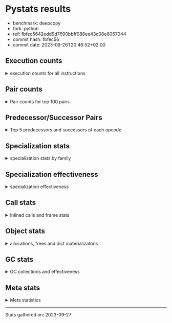 
# Pystats results

- benchmark: deepcopy
- fork: python
- ref: fbfec5642edd9d7690bbff088ee43c08e8067044
- commit hash: fbfec56
- commit date: 2023-09-26T20:46:52+02:00

## Execution counts

<details>
<summary> execution counts for all instructions </summary>

|Name | Count | Self | Cumulative | Miss ratio | 
|---|---:|---:|---:|---:|
| LOAD_FAST | 586,968,240 | 21.1% | 21.1% |  |
| STORE_FAST | 283,192,920 | 10.2% | 31.2% |  |
| LOAD_FAST_LOAD_FAST | 254,638,320 | 9.1% | 40.4% |  |
| LOAD_GLOBAL_BUILTIN | 129,945,840 | 4.7% | 45.0% |  |
| PUSH_NULL | 124,785,540 | 4.5% | 49.5% |  |
| POP_JUMP_IF_FALSE | 113,295,360 | 4.1% | 53.6% |  |
| RESUME_CHECK | 104,294,940 | 3.7% | 57.3% |  |
| LOAD_ATTR_METHOD_NO_DICT | 99,901,440 | 3.6% | 60.9% |  |
| CALL_BUILTIN_O | 99,256,320 | 3.6% | 64.5% |  |
| IS_OP | 93,757,440 | 3.4% | 67.8% |  |
| RETURN_VALUE | 92,252,600 | 3.3% | 71.1% |  |
| CALL_METHOD_DESCRIPTOR_FAST | 89,825,280 | 3.2% | 74.4% |  |
| CALL_PY_WITH_DEFAULTS | 56,674,260 | 2.0% | 76.4% | 8.4% |
| LOAD_GLOBAL_MODULE | 55,542,180 | 2.0% | 78.4% |  |
| POP_JUMP_IF_NONE | 51,701,760 | 1.9% | 80.2% |  |
| POP_JUMP_IF_NOT_NONE | 51,179,520 | 1.8% | 82.1% |  |
| POP_TOP | 44,021,940 | 1.6% | 83.7% |  |
| JUMP_BACKWARD | 42,562,560 | 1.5% | 85.2% |  |
| JUMP_FORWARD | 41,195,520 | 1.5% | 86.7% |  |
| CALL_PY_EXACT_ARGS | 40,508,800 | 1.5% | 88.1% | 10.4% |
| CALL_TYPE_1 | 38,645,760 | 1.4% | 89.5% |  |
| FOR_ITER_LIST | 28,968,960 | 1.0% | 90.5% |  |
| STORE_SUBSCR_DICT | 25,128,960 | 0.9% | 91.4% |  |
| LOAD_CONST | 24,346,920 | 0.9% | 92.3% |  |
| TO_BOOL_BOOL | 15,022,080 | 0.5% | 92.9% |  |
| FOR_ITER | 13,305,040 | 0.5% | 93.3% |  |
| LOAD_DEREF | 12,595,800 | 0.5% | 93.8% |  |
| CALL_BUILTIN_FAST | 12,134,400 | 0.4% | 94.2% |  |
| RETURN_CONST | 11,581,620 | 0.4% | 94.6% |  |
| UNPACK_SEQUENCE_TWO_TUPLE | 9,369,600 | 0.3% | 95.0% |  |
| STORE_FAST_STORE_FAST | 9,369,600 | 0.3% | 95.3% |  |
| LOAD_ATTR | 8,450,300 | 0.3% | 95.6% |  |
| NOP | 7,772,340 | 0.3% | 95.9% |  |
| BINARY_SUBSCR_DICT | 7,772,160 | 0.3% | 96.2% |  |
| BUILD_LIST | 7,649,700 | 0.3% | 96.4% |  |
| GET_ITER | 6,574,260 | 0.2% | 96.7% |  |
| BUILD_MAP | 6,481,980 | 0.2% | 96.9% |  |
| CALL_FUNCTION_EX | 5,314,920 | 0.2% | 97.1% |  |
| CALL | 4,855,680 | 0.2% | 97.3% |  |
| LOAD_ATTR_MODULE | 4,854,120 | 0.2% | 97.5% |  |
| INTERPRETER_EXIT | 4,853,860 | 0.2% | 97.6% |  |
| MAKE_CELL | 4,853,820 | 0.2% | 97.8% |  |
| STORE_ATTR_INSTANCE_VALUE | 4,444,660 | 0.2% | 98.0% | 6.4% |
| CALL_LIST_APPEND | 4,177,920 | 0.1% | 98.1% |  |
| FOR_ITER_TUPLE | 4,008,960 | 0.1% | 98.3% |  |
| PUSH_EXC_INFO | 3,594,240 | 0.1% | 98.4% |  |
| POP_EXCEPT | 3,594,240 | 0.1% | 98.5% |  |
| CHECK_EXC_MATCH | 3,594,240 | 0.1% | 98.6% |  |
| CALL_METHOD_DESCRIPTOR_NOARGS | 3,471,360 | 0.1% | 98.8% |  |
| LIST_EXTEND | 2,887,980 | 0.1% | 98.9% |  |
| CALL_INTRINSIC_1 | 2,887,860 | 0.1% | 99.0% |  |
| CALL_ISINSTANCE | 2,887,680 | 0.1% | 99.1% |  |
| FOR_ITER_RANGE | 2,857,140 | 0.1% | 99.2% |  |
| TO_BOOL | 2,427,480 | 0.1% | 99.3% |  |
| COPY_FREE_VARS | 2,427,120 | 0.1% | 99.4% |  |
| BUILD_TUPLE | 2,427,060 | 0.1% | 99.4% |  |
| TO_BOOL_NONE | 2,426,880 | 0.1% | 99.5% |  |
| LOAD_ATTR_METHOD_WITH_VALUES | 1,966,140 | 0.1% | 99.6% | 0.2% |
| STORE_FAST_LOAD_FAST | 1,751,040 | 0.1% | 99.7% |  |
| LIST_APPEND | 1,751,040 | 0.1% | 99.7% |  |
| POP_JUMP_IF_TRUE | 1,505,280 | 0.1% | 99.8% |  |
| SWAP | 1,167,360 | 0.0% | 99.8% |  |
| BINARY_OP_SUBTRACT_FLOAT | 921,720 | 0.0% | 99.9% |  |
| BINARY_OP_ADD_FLOAT | 921,600 | 0.0% | 99.9% | 0.0% |
| LOAD_FAST_AND_CLEAR | 583,680 | 0.0% | 99.9% |  |
| MAKE_FUNCTION | 461,040 | 0.0% | 99.9% |  |
| SET_FUNCTION_ATTRIBUTE | 460,920 | 0.0% | 99.9% |  |
| YIELD_VALUE | 460,800 | 0.0% | 100.0% |  |
| RETURN_GENERATOR | 460,800 | 0.0% | 100.0% |  |
| STORE_SUBSCR_LIST_INT | 230,400 | 0.0% | 100.0% |  |
| LOAD_ATTR_INSTANCE_VALUE | 230,400 | 0.0% | 100.0% |  |
| CALL_TUPLE_1 | 122,880 | 0.0% | 100.0% |  |
| CALL_BUILTIN_CLASS | 61,620 | 0.0% | 100.0% |  |
| STORE_NAME | 300 | 0.0% | 100.0% |  |
| LOAD_GLOBAL | 300 | 0.0% | 100.0% |  |
| BINARY_OP | 200 | 0.0% | 100.0% |  |
| CALL_ALLOC_AND_ENTER_INIT | 120 | 0.0% | 100.0% | 33.3% |
| BUILD_CONST_KEY_MAP | 120 | 0.0% | 100.0% |  |
| EXIT_INIT_CHECK | 80 | 0.0% | 100.0% |  |
| STORE_DEREF | 60 | 0.0% | 100.0% |  |
| STORE_ATTR | 60 | 0.0% | 100.0% |  |
| LOAD_NAME | 60 | 0.0% | 100.0% |  |
| LOAD_BUILD_CLASS | 60 | 0.0% | 100.0% |  |
| CALL_BUILTIN_FAST_WITH_KEYWORDS | 60 | 0.0% | 100.0% |  |


</details>

## Pair counts

<details>
<summary> Pair counts for top 100 pairs </summary>

|Pair | Count | Self | Cumulative | 
|---|---:|---:|---:|
| STORE_FAST LOAD_FAST | 133,232,760 | 4.8% | 4.8% |
| LOAD_GLOBAL_BUILTIN LOAD_FAST | 120,391,860 | 4.3% | 9.1% |
| LOAD_FAST PUSH_NULL | 104,540,160 | 3.8% | 12.9% |
| LOAD_FAST_LOAD_FAST IS_OP | 91,330,560 | 3.3% | 16.1% |
| LOAD_FAST RETURN_VALUE | 89,825,460 | 3.2% | 19.4% |
| IS_OP POP_JUMP_IF_FALSE | 89,825,280 | 3.2% | 22.6% |
| CALL_METHOD_DESCRIPTOR_FAST STORE_FAST | 89,825,280 | 3.2% | 25.8% |
| RESUME_CHECK LOAD_FAST | 85,647,360 | 3.1% | 28.9% |
| PUSH_NULL LOAD_FAST_LOAD_FAST | 81,500,160 | 2.9% | 31.8% |
| LOAD_FAST CALL_BUILTIN_O | 69,027,840 | 2.5% | 34.3% |
| STORE_FAST LOAD_FAST_LOAD_FAST | 58,982,460 | 2.1% | 36.4% |
| CALL_PY_WITH_DEFAULTS RESUME_CHECK | 56,584,500 | 2.0% | 38.4% |
| LOAD_FAST LOAD_ATTR_METHOD_NO_DICT | 54,650,880 | 2.0% | 40.4% |
| CALL_BUILTIN_O STORE_FAST | 53,606,400 | 1.9% | 42.3% |
| POP_JUMP_IF_FALSE LOAD_FAST | 53,237,760 | 1.9% | 44.2% |
| LOAD_FAST POP_JUMP_IF_NONE | 51,701,760 | 1.9% | 46.1% |
| LOAD_FAST_LOAD_FAST CALL_METHOD_DESCRIPTOR_FAST | 51,179,520 | 1.8% | 47.9% |
| LOAD_FAST POP_JUMP_IF_NOT_NONE | 51,179,520 | 1.8% | 49.7% |
| LOAD_ATTR_METHOD_NO_DICT LOAD_FAST_LOAD_FAST | 51,179,520 | 1.8% | 51.6% |
| LOAD_FAST_LOAD_FAST CALL_PY_WITH_DEFAULTS | 50,686,240 | 1.8% | 53.4% |
| POP_JUMP_IF_NOT_NONE LOAD_GLOBAL_BUILTIN | 48,168,960 | 1.7% | 55.1% |
| POP_JUMP_IF_NONE LOAD_FAST | 46,848,000 | 1.7% | 56.8% |
| LOAD_ATTR_METHOD_NO_DICT LOAD_FAST | 45,250,560 | 1.6% | 58.4% |
| RETURN_VALUE STORE_FAST | 44,544,080 | 1.6% | 60.0% |
| POP_JUMP_IF_FALSE LOAD_GLOBAL_BUILTIN | 43,960,320 | 1.6% | 61.6% |
| STORE_FAST LOAD_GLOBAL_MODULE | 42,117,240 | 1.5% | 63.1% |
| CALL_PY_EXACT_ARGS RESUME_CHECK | 39,968,460 | 1.4% | 64.6% |
| PUSH_NULL LOAD_FAST | 39,014,820 | 1.4% | 66.0% |
| STORE_FAST JUMP_FORWARD | 38,645,760 | 1.4% | 67.3% |
| LOAD_GLOBAL_MODULE LOAD_ATTR_METHOD_NO_DICT | 38,645,760 | 1.4% | 68.7% |
| LOAD_FAST CALL_TYPE_1 | 38,645,760 | 1.4% | 70.1% |
| LOAD_FAST CALL_METHOD_DESCRIPTOR_FAST | 38,645,760 | 1.4% | 71.5% |
| CALL_TYPE_1 STORE_FAST | 38,645,760 | 1.4% | 72.9% |
| LOAD_FAST_LOAD_FAST CALL_PY_EXACT_ARGS | 38,002,400 | 1.4% | 74.3% |
| JUMP_FORWARD LOAD_FAST_LOAD_FAST | 36,218,880 | 1.3% | 75.6% |
| POP_TOP JUMP_BACKWARD | 28,262,400 | 1.0% | 76.6% |
| RETURN_VALUE CALL_BUILTIN_O | 27,801,600 | 1.0% | 77.6% |
| JUMP_BACKWARD FOR_ITER_LIST | 27,801,600 | 1.0% | 78.6% |
| FOR_ITER_LIST STORE_FAST | 27,801,600 | 1.0% | 79.6% |
| CALL_BUILTIN_O POP_TOP | 27,801,600 | 1.0% | 80.6% |
| LOAD_FAST LOAD_GLOBAL_BUILTIN | 16,097,280 | 0.6% | 81.1% |
| TO_BOOL_BOOL POP_JUMP_IF_FALSE | 15,022,080 | 0.5% | 81.7% |
| POP_TOP LOAD_FAST | 10,782,720 | 0.4% | 82.1% |
| CALL_BUILTIN_O STORE_SUBSCR_DICT | 10,076,160 | 0.4% | 82.4% |
| LOAD_GLOBAL_MODULE LOAD_FAST_LOAD_FAST | 9,615,360 | 0.3% | 82.8% |
| UNPACK_SEQUENCE_TWO_TUPLE STORE_FAST_STORE_FAST | 9,369,600 | 0.3% | 83.1% |
| FOR_ITER UNPACK_SEQUENCE_TWO_TUPLE | 9,369,600 | 0.3% | 83.4% |
| JUMP_BACKWARD FOR_ITER | 9,246,720 | 0.3% | 83.8% |
| RETURN_CONST POP_TOP | 9,154,560 | 0.3% | 84.1% |
| STORE_SUBSCR_DICT JUMP_BACKWARD | 7,864,320 | 0.3% | 84.4% |
| STORE_FAST_STORE_FAST LOAD_FAST | 7,864,320 | 0.3% | 84.7% |
| RETURN_VALUE STORE_SUBSCR_DICT | 7,864,320 | 0.3% | 85.0% |
| RETURN_VALUE LOAD_FAST_LOAD_FAST | 7,864,320 | 0.3% | 85.2% |
| LOAD_FAST_LOAD_FAST PUSH_NULL | 7,864,320 | 0.3% | 85.5% |
| NOP LOAD_FAST | 7,772,160 | 0.3% | 85.8% |
| CALL_BUILTIN_O BINARY_SUBSCR_DICT | 7,772,160 | 0.3% | 86.1% |
| LOAD_FAST TO_BOOL_BOOL | 7,280,640 | 0.3% | 86.3% |
| LOAD_FAST LOAD_CONST | 7,280,640 | 0.3% | 86.6% |
| LOAD_CONST CALL_BUILTIN_FAST | 7,280,640 | 0.3% | 86.9% |
| CALL_BUILTIN_FAST STORE_FAST | 7,280,640 | 0.3% | 87.1% |
| LOAD_FAST_LOAD_FAST LOAD_FAST | 7,188,540 | 0.3% | 87.4% |
| STORE_SUBSCR_DICT LOAD_GLOBAL_MODULE | 7,188,480 | 0.3% | 87.6% |
| RESUME_CHECK NOP | 7,188,480 | 0.3% | 87.9% |
| POP_JUMP_IF_FALSE LOAD_FAST_LOAD_FAST | 7,188,480 | 0.3% | 88.2% |
| LOAD_FAST STORE_SUBSCR_DICT | 7,188,480 | 0.3% | 88.4% |
| STORE_SUBSCR_DICT LOAD_FAST | 7,065,600 | 0.3% | 88.7% |
| BUILD_MAP STORE_FAST | 6,481,920 | 0.2% | 88.9% |
| LOAD_FAST LOAD_ATTR | 6,021,120 | 0.2% | 89.1% |
| LOAD_CONST LOAD_FAST | 5,898,360 | 0.2% | 89.3% |
| BUILD_LIST LOAD_FAST | 5,898,240 | 0.2% | 89.5% |
| STORE_FAST LOAD_GLOBAL_BUILTIN | 5,452,920 | 0.2% | 89.7% |
| LOAD_FAST LOAD_DEREF | 5,314,560 | 0.2% | 89.9% |
| LOAD_ATTR_MODULE PUSH_NULL | 4,854,120 | 0.2% | 90.1% |
| LOAD_GLOBAL_MODULE LOAD_ATTR_MODULE | 4,853,980 | 0.2% | 90.3% |
| LOAD_CONST LOAD_CONST | 4,853,940 | 0.2% | 90.4% |
| CALL_BUILTIN_FAST TO_BOOL_BOOL | 4,853,760 | 0.2% | 90.6% |
| LOAD_FAST_LOAD_FAST LOAD_GLOBAL_BUILTIN | 4,638,720 | 0.2% | 90.8% |
| RESUME_CHECK LOAD_DEREF | 4,393,140 | 0.2% | 90.9% |
| LOAD_DEREF LOAD_CONST | 4,392,960 | 0.2% | 91.1% |
| LOAD_FAST CALL_LIST_APPEND | 4,177,920 | 0.1% | 91.2% |
| CALL_LIST_APPEND RETURN_CONST | 4,177,920 | 0.1% | 91.4% |
| BINARY_SUBSCR_DICT LOAD_ATTR_METHOD_NO_DICT | 4,177,920 | 0.1% | 91.5% |
| GET_ITER FOR_ITER | 4,055,040 | 0.1% | 91.7% |
| LOAD_FAST STORE_ATTR_INSTANCE_VALUE | 3,932,280 | 0.1% | 91.8% |
| FOR_ITER LOAD_FAST | 3,932,160 | 0.1% | 92.0% |
| PUSH_EXC_INFO LOAD_GLOBAL_BUILTIN | 3,594,240 | 0.1% | 92.1% |
| POP_JUMP_IF_FALSE POP_TOP | 3,594,240 | 0.1% | 92.2% |
| LOAD_GLOBAL_BUILTIN CHECK_EXC_MATCH | 3,594,240 | 0.1% | 92.4% |
| CHECK_EXC_MATCH POP_JUMP_IF_FALSE | 3,594,240 | 0.1% | 92.5% |
| BINARY_SUBSCR_DICT PUSH_EXC_INFO | 3,594,240 | 0.1% | 92.6% |
| LOAD_FAST BUILD_LIST | 3,471,600 | 0.1% | 92.7% |
| RESUME_CHECK BUILD_MAP | 3,471,360 | 0.1% | 92.9% |
| LOAD_ATTR_METHOD_NO_DICT CALL_METHOD_DESCRIPTOR_NOARGS | 3,471,360 | 0.1% | 93.0% |
| CALL_METHOD_DESCRIPTOR_NOARGS GET_ITER | 3,471,360 | 0.1% | 93.1% |
| STORE_SUBSCR_DICT POP_EXCEPT | 3,010,560 | 0.1% | 93.2% |
| STORE_FAST JUMP_BACKWARD | 3,010,560 | 0.1% | 93.3% |
| POP_JUMP_IF_NOT_NONE BUILD_MAP | 3,010,560 | 0.1% | 93.4% |
| POP_EXCEPT RETURN_CONST | 3,010,560 | 0.1% | 93.6% |
| LOAD_FAST CALL_PY_WITH_DEFAULTS | 3,010,560 | 0.1% | 93.7% |
| JUMP_FORWARD LOAD_GLOBAL_BUILTIN | 3,010,560 | 0.1% | 93.8% |


</details>

## Predecessor/Successor Pairs

<details>
<summary> Top 5 predecessors and successors of each opcode </summary>

### CACHE

<details>
<summary> Successors and predecessors for CACHE </summary>

|Predecessors | Count | Percentage | 
|---|---:|---:|

|Successors | Count | Percentage | 
|---|---:|---:|
| RESUME_CHECK | 2,426,920 | 50.0% |
| COPY_FREE_VARS | 1,966,140 | 40.5% |
| POP_TOP | 460,800 | 9.5% |


</details>

### CHECK_EXC_MATCH

<details>
<summary> Successors and predecessors for CHECK_EXC_MATCH </summary>

|Predecessors | Count | Percentage | 
|---|---:|---:|
| LOAD_GLOBAL_BUILTIN | 3,594,240 | 100.0% |

|Successors | Count | Percentage | 
|---|---:|---:|
| POP_JUMP_IF_FALSE | 3,594,240 | 100.0% |


</details>

### EXIT_INIT_CHECK

<details>
<summary> Successors and predecessors for EXIT_INIT_CHECK </summary>

|Predecessors | Count | Percentage | 
|---|---:|---:|
| RETURN_CONST | 80 | 100.0% |

|Successors | Count | Percentage | 
|---|---:|---:|
| RETURN_VALUE | 80 | 100.0% |


</details>

### GET_ITER

<details>
<summary> Successors and predecessors for GET_ITER </summary>

|Predecessors | Count | Percentage | 
|---|---:|---:|
| CALL_METHOD_DESCRIPTOR_NOARGS | 3,471,360 | 52.8% |
| LOAD_FAST | 2,211,840 | 33.6% |
| CALL | 583,680 | 8.9% |
| LOAD_CONST | 245,760 | 3.7% |
| CALL_BUILTIN_CLASS | 61,620 | 0.9% |

|Successors | Count | Percentage | 
|---|---:|---:|
| FOR_ITER | 4,055,040 | 61.7% |
| FOR_ITER_LIST | 1,167,360 | 17.8% |
| LOAD_FAST_AND_CLEAR | 583,680 | 8.9% |
| CALL_PY_EXACT_ARGS | 460,800 | 7.0% |
| FOR_ITER_TUPLE | 245,760 | 3.7% |


</details>

### INTERPRETER_EXIT

<details>
<summary> Successors and predecessors for INTERPRETER_EXIT </summary>

|Predecessors | Count | Percentage | 
|---|---:|---:|
| RETURN_CONST | 2,426,980 | 50.0% |
| RETURN_VALUE | 1,966,080 | 40.5% |
| YIELD_VALUE | 460,800 | 9.5% |

|Successors | Count | Percentage | 
|---|---:|---:|


</details>

### LOAD_BUILD_CLASS

<details>
<summary> Successors and predecessors for LOAD_BUILD_CLASS </summary>

|Predecessors | Count | Percentage | 
|---|---:|---:|
| RESUME_CHECK | 60 | 100.0% |

|Successors | Count | Percentage | 
|---|---:|---:|
| PUSH_NULL | 60 | 100.0% |


</details>

### MAKE_FUNCTION

<details>
<summary> Successors and predecessors for MAKE_FUNCTION </summary>

|Predecessors | Count | Percentage | 
|---|---:|---:|
| LOAD_CONST | 461,040 | 100.0% |

|Successors | Count | Percentage | 
|---|---:|---:|
| SET_FUNCTION_ATTRIBUTE | 460,920 | 100.0% |
| STORE_NAME | 120 | 0.0% |


</details>

### NOP

<details>
<summary> Successors and predecessors for NOP </summary>

|Predecessors | Count | Percentage | 
|---|---:|---:|
| RESUME_CHECK | 7,188,480 | 92.5% |
| STORE_FAST | 583,680 | 7.5% |
| POP_TOP | 180 | 0.0% |

|Successors | Count | Percentage | 
|---|---:|---:|
| LOAD_FAST | 7,772,160 | 100.0% |
| LOAD_DEREF | 180 | 0.0% |


</details>

### POP_EXCEPT

<details>
<summary> Successors and predecessors for POP_EXCEPT </summary>

|Predecessors | Count | Percentage | 
|---|---:|---:|
| STORE_SUBSCR_DICT | 3,010,560 | 83.8% |
| POP_TOP | 583,680 | 16.2% |

|Successors | Count | Percentage | 
|---|---:|---:|
| RETURN_CONST | 3,010,560 | 83.8% |
| JUMP_FORWARD | 583,680 | 16.2% |


</details>

### POP_TOP

<details>
<summary> Successors and predecessors for POP_TOP </summary>

|Predecessors | Count | Percentage | 
|---|---:|---:|
| CALL_BUILTIN_O | 27,801,600 | 63.2% |
| RETURN_CONST | 9,154,560 | 20.8% |
| POP_JUMP_IF_FALSE | 3,594,240 | 8.2% |
| CALL | 2,427,060 | 5.5% |
| RESUME_CHECK | 460,800 | 1.0% |

|Successors | Count | Percentage | 
|---|---:|---:|
| JUMP_BACKWARD | 28,262,400 | 64.2% |
| LOAD_FAST | 10,782,720 | 24.5% |
| RETURN_CONST | 1,966,080 | 4.5% |
| JUMP_FORWARD | 1,966,080 | 4.5% |
| POP_EXCEPT | 583,680 | 1.3% |


</details>

### PUSH_EXC_INFO

<details>
<summary> Successors and predecessors for PUSH_EXC_INFO </summary>

|Predecessors | Count | Percentage | 
|---|---:|---:|
| BINARY_SUBSCR_DICT | 3,594,240 | 100.0% |

|Successors | Count | Percentage | 
|---|---:|---:|
| LOAD_GLOBAL_BUILTIN | 3,594,240 | 100.0% |


</details>

### PUSH_NULL

<details>
<summary> Successors and predecessors for PUSH_NULL </summary>

|Predecessors | Count | Percentage | 
|---|---:|---:|
| LOAD_FAST | 104,540,160 | 83.8% |
| LOAD_FAST_LOAD_FAST | 7,864,320 | 6.3% |
| LOAD_ATTR_MODULE | 4,854,120 | 3.9% |
| LOAD_DEREF | 2,888,100 | 2.3% |
| LOAD_ATTR | 2,887,740 | 2.3% |

|Successors | Count | Percentage | 
|---|---:|---:|
| LOAD_FAST_LOAD_FAST | 81,500,160 | 65.3% |
| LOAD_FAST | 39,014,820 | 31.3% |
| LOAD_CONST | 2,426,880 | 1.9% |
| CALL | 1,843,640 | 1.5% |
| CALL_ALLOC_AND_ENTER_INIT | 40 | 0.0% |


</details>

### RETURN_VALUE

<details>
<summary> Successors and predecessors for RETURN_VALUE </summary>

|Predecessors | Count | Percentage | 
|---|---:|---:|
| LOAD_FAST | 89,825,460 | 97.4% |
| BUILD_TUPLE | 1,966,080 | 2.1% |
| CALL_FUNCTION_EX | 460,800 | 0.5% |
| RETURN_VALUE | 180 | 0.0% |
| EXIT_INIT_CHECK | 80 | 0.0% |

|Successors | Count | Percentage | 
|---|---:|---:|
| STORE_FAST | 44,544,080 | 48.3% |
| CALL_BUILTIN_O | 27,801,600 | 30.1% |
| STORE_SUBSCR_DICT | 7,864,320 | 8.5% |
| LOAD_FAST_LOAD_FAST | 7,864,320 | 8.5% |
| INTERPRETER_EXIT | 1,966,080 | 2.1% |


</details>

### TO_BOOL

<details>
<summary> Successors and predecessors for TO_BOOL </summary>

|Predecessors | Count | Percentage | 
|---|---:|---:|
| LOAD_FAST | 2,426,880 | 100.0% |
| TO_BOOL | 600 | 0.0% |

|Successors | Count | Percentage | 
|---|---:|---:|
| POP_JUMP_IF_FALSE | 2,426,880 | 100.0% |
| TO_BOOL | 600 | 0.0% |


</details>

### BINARY_OP

<details>
<summary> Successors and predecessors for BINARY_OP </summary>

|Predecessors | Count | Percentage | 
|---|---:|---:|
| LOAD_CONST | 120 | 60.0% |
| LOAD_FAST | 40 | 20.0% |
| BINARY_OP | 40 | 20.0% |

|Successors | Count | Percentage | 
|---|---:|---:|
| STORE_FAST | 60 | 30.0% |
| LOAD_CONST | 60 | 30.0% |
| BINARY_OP_SUBTRACT_FLOAT | 40 | 20.0% |
| BINARY_OP | 40 | 20.0% |


</details>

### BUILD_LIST

<details>
<summary> Successors and predecessors for BUILD_LIST </summary>

|Predecessors | Count | Percentage | 
|---|---:|---:|
| LOAD_FAST | 3,471,600 | 45.4% |
| LOAD_FAST_LOAD_FAST | 2,426,880 | 31.7% |
| RESUME_CHECK | 1,167,420 | 15.3% |
| SWAP | 583,680 | 7.6% |
| LOAD_CONST | 120 | 0.0% |

|Successors | Count | Percentage | 
|---|---:|---:|
| LOAD_FAST | 5,898,240 | 77.1% |
| STORE_FAST | 1,167,360 | 15.3% |
| SWAP | 583,680 | 7.6% |
| LOAD_CONST | 240 | 0.0% |
| LOAD_DEREF | 180 | 0.0% |


</details>

### BUILD_MAP

<details>
<summary> Successors and predecessors for BUILD_MAP </summary>

|Predecessors | Count | Percentage | 
|---|---:|---:|
| RESUME_CHECK | 3,471,360 | 53.6% |
| POP_JUMP_IF_NOT_NONE | 3,010,560 | 46.4% |
| LOAD_CONST | 60 | 0.0% |

|Successors | Count | Percentage | 
|---|---:|---:|
| STORE_FAST | 6,481,920 | 100.0% |
| LOAD_CONST | 60 | 0.0% |


</details>

### BUILD_TUPLE

<details>
<summary> Successors and predecessors for BUILD_TUPLE </summary>

|Predecessors | Count | Percentage | 
|---|---:|---:|
| LOAD_ATTR | 1,966,080 | 81.0% |
| LOAD_FAST | 460,980 | 19.0% |

|Successors | Count | Percentage | 
|---|---:|---:|
| RETURN_VALUE | 1,966,080 | 81.0% |
| LOAD_CONST | 460,920 | 19.0% |
| LOAD_FAST | 60 | 0.0% |


</details>

### CALL

<details>
<summary> Successors and predecessors for CALL </summary>

|Predecessors | Count | Percentage | 
|---|---:|---:|
| LOAD_FAST | 2,426,940 | 50.0% |
| PUSH_NULL | 1,843,640 | 38.0% |
| LOAD_FAST_LOAD_FAST | 583,680 | 12.0% |
| CALL | 1,380 | 0.0% |
| LOAD_GLOBAL_BUILTIN | 20 | 0.0% |

|Successors | Count | Percentage | 
|---|---:|---:|
| POP_TOP | 2,427,060 | 50.0% |
| STORE_FAST | 921,720 | 19.0% |
| LOAD_FAST | 921,720 | 19.0% |
| GET_ITER | 583,680 | 12.0% |
| CALL | 1,380 | 0.0% |


</details>

### CALL_FUNCTION_EX

<details>
<summary> Successors and predecessors for CALL_FUNCTION_EX </summary>

|Predecessors | Count | Percentage | 
|---|---:|---:|
| CALL_INTRINSIC_1 | 2,887,860 | 54.3% |
| LOAD_FAST | 2,427,060 | 45.7% |

|Successors | Count | Percentage | 
|---|---:|---:|
| MAKE_CELL | 2,426,940 | 45.7% |
| STORE_FAST | 1,966,080 | 37.0% |
| RESUME_CHECK | 460,920 | 8.7% |
| RETURN_VALUE | 460,800 | 8.7% |
| COPY_FREE_VARS | 180 | 0.0% |


</details>

### CALL_INTRINSIC_1

<details>
<summary> Successors and predecessors for CALL_INTRINSIC_1 </summary>

|Predecessors | Count | Percentage | 
|---|---:|---:|
| LIST_EXTEND | 2,887,860 | 100.0% |

|Successors | Count | Percentage | 
|---|---:|---:|
| CALL_FUNCTION_EX | 2,887,860 | 100.0% |


</details>

### COPY_FREE_VARS

<details>
<summary> Successors and predecessors for COPY_FREE_VARS </summary>

|Predecessors | Count | Percentage | 
|---|---:|---:|
| CACHE | 1,966,140 | 81.0% |
| CALL_PY_EXACT_ARGS | 460,800 | 19.0% |
| CALL_FUNCTION_EX | 180 | 0.0% |

|Successors | Count | Percentage | 
|---|---:|---:|
| RESUME_CHECK | 1,966,320 | 81.0% |
| RETURN_GENERATOR | 460,800 | 19.0% |


</details>

### FOR_ITER

<details>
<summary> Successors and predecessors for FOR_ITER </summary>

|Predecessors | Count | Percentage | 
|---|---:|---:|
| JUMP_BACKWARD | 9,246,720 | 69.5% |
| GET_ITER | 4,055,040 | 30.5% |
| FOR_ITER | 3,280 | 0.0% |

|Successors | Count | Percentage | 
|---|---:|---:|
| UNPACK_SEQUENCE_TWO_TUPLE | 9,369,600 | 70.4% |
| LOAD_FAST | 3,932,160 | 29.6% |
| FOR_ITER | 3,280 | 0.0% |


</details>

### IS_OP

<details>
<summary> Successors and predecessors for IS_OP </summary>

|Predecessors | Count | Percentage | 
|---|---:|---:|
| LOAD_FAST_LOAD_FAST | 91,330,560 | 97.4% |
| LOAD_CONST | 2,426,880 | 2.6% |

|Successors | Count | Percentage | 
|---|---:|---:|
| POP_JUMP_IF_FALSE | 89,825,280 | 95.8% |
| STORE_FAST | 2,426,880 | 2.6% |
| POP_JUMP_IF_TRUE | 1,505,280 | 1.6% |


</details>

### JUMP_BACKWARD

<details>
<summary> Successors and predecessors for JUMP_BACKWARD </summary>

|Predecessors | Count | Percentage | 
|---|---:|---:|
| POP_TOP | 28,262,400 | 66.4% |
| STORE_SUBSCR_DICT | 7,864,320 | 18.5% |
| STORE_FAST | 3,010,560 | 7.1% |
| LIST_APPEND | 1,751,040 | 4.1% |
| POP_JUMP_IF_TRUE | 1,382,400 | 3.2% |

|Successors | Count | Percentage | 
|---|---:|---:|
| FOR_ITER_LIST | 27,801,600 | 65.3% |
| FOR_ITER | 9,246,720 | 21.7% |
| FOR_ITER_RANGE | 2,795,520 | 6.6% |
| FOR_ITER_TUPLE | 2,718,720 | 6.4% |


</details>

### JUMP_FORWARD

<details>
<summary> Successors and predecessors for JUMP_FORWARD </summary>

|Predecessors | Count | Percentage | 
|---|---:|---:|
| STORE_FAST | 38,645,760 | 93.8% |
| POP_TOP | 1,966,080 | 4.8% |
| POP_EXCEPT | 583,680 | 1.4% |

|Successors | Count | Percentage | 
|---|---:|---:|
| LOAD_FAST_LOAD_FAST | 36,218,880 | 87.9% |
| LOAD_GLOBAL_BUILTIN | 3,010,560 | 7.3% |
| LOAD_FAST | 1,966,080 | 4.8% |


</details>

### LIST_EXTEND

<details>
<summary> Successors and predecessors for LIST_EXTEND </summary>

|Predecessors | Count | Percentage | 
|---|---:|---:|
| LOAD_FAST | 2,887,680 | 100.0% |
| LOAD_DEREF | 180 | 0.0% |
| LOAD_CONST | 120 | 0.0% |

|Successors | Count | Percentage | 
|---|---:|---:|
| CALL_INTRINSIC_1 | 2,887,860 | 100.0% |
| LOAD_CONST | 120 | 0.0% |


</details>

### LOAD_ATTR

<details>
<summary> Successors and predecessors for LOAD_ATTR </summary>

|Predecessors | Count | Percentage | 
|---|---:|---:|
| LOAD_FAST | 6,021,120 | 71.3% |
| LOAD_GLOBAL_MODULE | 2,427,020 | 28.7% |
| LOAD_ATTR | 2,100 | 0.0% |
| LOAD_GLOBAL | 60 | 0.0% |

|Successors | Count | Percentage | 
|---|---:|---:|
| PUSH_NULL | 2,887,740 | 34.2% |
| LOAD_ATTR_METHOD_NO_DICT | 2,426,880 | 28.7% |
| BUILD_TUPLE | 1,966,080 | 23.3% |
| STORE_FAST | 1,167,360 | 13.8% |
| LOAD_ATTR | 2,100 | 0.0% |


</details>

### LOAD_CONST

<details>
<summary> Successors and predecessors for LOAD_CONST </summary>

|Predecessors | Count | Percentage | 
|---|---:|---:|
| LOAD_FAST | 7,280,640 | 29.9% |
| LOAD_CONST | 4,853,940 | 19.9% |
| LOAD_DEREF | 4,392,960 | 18.0% |
| PUSH_NULL | 2,426,880 | 10.0% |
| RESUME_CHECK | 1,966,200 | 8.1% |

|Successors | Count | Percentage | 
|---|---:|---:|
| CALL_BUILTIN_FAST | 7,280,640 | 29.9% |
| LOAD_FAST | 5,898,360 | 24.2% |
| LOAD_CONST | 4,853,940 | 19.9% |
| IS_OP | 2,426,880 | 10.0% |
| CALL_BUILTIN_O | 2,426,880 | 10.0% |


</details>

### LOAD_DEREF

<details>
<summary> Successors and predecessors for LOAD_DEREF </summary>

|Predecessors | Count | Percentage | 
|---|---:|---:|
| LOAD_FAST | 5,314,560 | 42.2% |
| RESUME_CHECK | 4,393,140 | 34.9% |
| POP_JUMP_IF_FALSE | 2,426,880 | 19.3% |
| STORE_FAST | 460,800 | 3.7% |
| NOP | 180 | 0.0% |

|Successors | Count | Percentage | 
|---|---:|---:|
| LOAD_CONST | 4,392,960 | 34.9% |
| PUSH_NULL | 2,888,100 | 22.9% |
| CALL_PY_WITH_DEFAULTS | 2,887,680 | 22.9% |
| LOAD_GLOBAL_BUILTIN | 2,426,880 | 19.3% |
| LIST_EXTEND | 180 | 0.0% |


</details>

### LOAD_FAST

<details>
<summary> Successors and predecessors for LOAD_FAST </summary>

|Predecessors | Count | Percentage | 
|---|---:|---:|
| STORE_FAST | 133,232,760 | 22.7% |
| LOAD_GLOBAL_BUILTIN | 120,391,860 | 20.5% |
| RESUME_CHECK | 85,647,360 | 14.6% |
| POP_JUMP_IF_FALSE | 53,237,760 | 9.1% |
| POP_JUMP_IF_NONE | 46,848,000 | 8.0% |

|Successors | Count | Percentage | 
|---|---:|---:|
| PUSH_NULL | 104,540,160 | 17.8% |
| RETURN_VALUE | 89,825,460 | 15.3% |
| CALL_BUILTIN_O | 69,027,840 | 11.8% |
| LOAD_ATTR_METHOD_NO_DICT | 54,650,880 | 9.3% |
| POP_JUMP_IF_NONE | 51,701,760 | 8.8% |


</details>

### LOAD_FAST_LOAD_FAST

<details>
<summary> Successors and predecessors for LOAD_FAST_LOAD_FAST </summary>

|Predecessors | Count | Percentage | 
|---|---:|---:|
| PUSH_NULL | 81,500,160 | 32.0% |
| STORE_FAST | 58,982,460 | 23.2% |
| LOAD_ATTR_METHOD_NO_DICT | 51,179,520 | 20.1% |
| JUMP_FORWARD | 36,218,880 | 14.2% |
| LOAD_GLOBAL_MODULE | 9,615,360 | 3.8% |

|Successors | Count | Percentage | 
|---|---:|---:|
| IS_OP | 91,330,560 | 35.9% |
| CALL_METHOD_DESCRIPTOR_FAST | 51,179,520 | 20.1% |
| CALL_PY_WITH_DEFAULTS | 50,686,240 | 19.9% |
| CALL_PY_EXACT_ARGS | 38,002,400 | 14.9% |
| PUSH_NULL | 7,864,320 | 3.1% |


</details>

### LOAD_GLOBAL

<details>
<summary> Successors and predecessors for LOAD_GLOBAL </summary>

|Predecessors | Count | Percentage | 
|---|---:|---:|
| STORE_FAST | 120 | 40.0% |
| RETURN_VALUE | 120 | 40.0% |
| FOR_ITER_RANGE | 40 | 13.3% |
| LOAD_CONST | 20 | 6.7% |

|Successors | Count | Percentage | 
|---|---:|---:|
| LOAD_GLOBAL_MODULE | 160 | 53.3% |
| LOAD_GLOBAL_BUILTIN | 80 | 26.7% |
| LOAD_ATTR | 60 | 20.0% |


</details>

### LOAD_NAME

<details>
<summary> Successors and predecessors for LOAD_NAME </summary>

|Predecessors | Count | Percentage | 
|---|---:|---:|
| RESUME_CHECK | 60 | 100.0% |

|Successors | Count | Percentage | 
|---|---:|---:|
| STORE_NAME | 60 | 100.0% |


</details>

### MAKE_CELL

<details>
<summary> Successors and predecessors for MAKE_CELL </summary>

|Predecessors | Count | Percentage | 
|---|---:|---:|
| CALL_FUNCTION_EX | 2,426,940 | 50.0% |
| MAKE_CELL | 2,426,880 | 50.0% |

|Successors | Count | Percentage | 
|---|---:|---:|
| RESUME_CHECK | 2,426,940 | 50.0% |
| MAKE_CELL | 2,426,880 | 50.0% |


</details>

### POP_JUMP_IF_FALSE

<details>
<summary> Successors and predecessors for POP_JUMP_IF_FALSE </summary>

|Predecessors | Count | Percentage | 
|---|---:|---:|
| IS_OP | 89,825,280 | 79.3% |
| TO_BOOL_BOOL | 15,022,080 | 13.3% |
| CHECK_EXC_MATCH | 3,594,240 | 3.2% |
| TO_BOOL_NONE | 2,426,880 | 2.1% |
| TO_BOOL | 2,426,880 | 2.1% |

|Successors | Count | Percentage | 
|---|---:|---:|
| LOAD_FAST | 53,237,760 | 47.0% |
| LOAD_GLOBAL_BUILTIN | 43,960,320 | 38.8% |
| LOAD_FAST_LOAD_FAST | 7,188,480 | 6.3% |
| POP_TOP | 3,594,240 | 3.2% |
| LOAD_GLOBAL_MODULE | 2,426,880 | 2.1% |


</details>

### POP_JUMP_IF_NONE

<details>
<summary> Successors and predecessors for POP_JUMP_IF_NONE </summary>

|Predecessors | Count | Percentage | 
|---|---:|---:|
| LOAD_FAST | 51,701,760 | 100.0% |

|Successors | Count | Percentage | 
|---|---:|---:|
| LOAD_FAST | 46,848,000 | 90.6% |
| LOAD_GLOBAL_MODULE | 2,426,880 | 4.7% |
| LOAD_GLOBAL_BUILTIN | 2,426,880 | 4.7% |


</details>

### POP_JUMP_IF_NOT_NONE

<details>
<summary> Successors and predecessors for POP_JUMP_IF_NOT_NONE </summary>

|Predecessors | Count | Percentage | 
|---|---:|---:|
| LOAD_FAST | 51,179,520 | 100.0% |

|Successors | Count | Percentage | 
|---|---:|---:|
| LOAD_GLOBAL_BUILTIN | 48,168,960 | 94.1% |
| BUILD_MAP | 3,010,560 | 5.9% |


</details>

### POP_JUMP_IF_TRUE

<details>
<summary> Successors and predecessors for POP_JUMP_IF_TRUE </summary>

|Predecessors | Count | Percentage | 
|---|---:|---:|
| IS_OP | 1,505,280 | 100.0% |

|Successors | Count | Percentage | 
|---|---:|---:|
| JUMP_BACKWARD | 1,382,400 | 91.8% |
| LOAD_GLOBAL_BUILTIN | 122,880 | 8.2% |


</details>

### RETURN_CONST

<details>
<summary> Successors and predecessors for RETURN_CONST </summary>

|Predecessors | Count | Percentage | 
|---|---:|---:|
| CALL_LIST_APPEND | 4,177,920 | 36.1% |
| POP_EXCEPT | 3,010,560 | 26.0% |
| STORE_ATTR_INSTANCE_VALUE | 1,966,200 | 17.0% |
| POP_TOP | 1,966,080 | 17.0% |
| FOR_ITER_TUPLE | 460,800 | 4.0% |

|Successors | Count | Percentage | 
|---|---:|---:|
| POP_TOP | 9,154,560 | 79.0% |
| INTERPRETER_EXIT | 2,426,980 | 21.0% |
| EXIT_INIT_CHECK | 80 | 0.0% |


</details>

### SET_FUNCTION_ATTRIBUTE

<details>
<summary> Successors and predecessors for SET_FUNCTION_ATTRIBUTE </summary>

|Predecessors | Count | Percentage | 
|---|---:|---:|
| MAKE_FUNCTION | 460,920 | 100.0% |

|Successors | Count | Percentage | 
|---|---:|---:|
| LOAD_FAST | 460,800 | 100.0% |
| STORE_NAME | 60 | 0.0% |
| LOAD_CONST | 60 | 0.0% |


</details>

### STORE_ATTR

<details>
<summary> Successors and predecessors for STORE_ATTR </summary>

|Predecessors | Count | Percentage | 
|---|---:|---:|
| LOAD_FAST_LOAD_FAST | 60 | 100.0% |

|Successors | Count | Percentage | 
|---|---:|---:|
| STORE_ATTR_INSTANCE_VALUE | 60 | 100.0% |


</details>

### STORE_DEREF

<details>
<summary> Successors and predecessors for STORE_DEREF </summary>

|Predecessors | Count | Percentage | 
|---|---:|---:|
| CALL_BUILTIN_FAST_WITH_KEYWORDS | 60 | 100.0% |

|Successors | Count | Percentage | 
|---|---:|---:|
| LOAD_DEREF | 60 | 100.0% |


</details>

### STORE_FAST

<details>
<summary> Successors and predecessors for STORE_FAST </summary>

|Predecessors | Count | Percentage | 
|---|---:|---:|
| CALL_METHOD_DESCRIPTOR_FAST | 89,825,280 | 31.7% |
| CALL_BUILTIN_O | 53,606,400 | 18.9% |
| RETURN_VALUE | 44,544,080 | 15.7% |
| CALL_TYPE_1 | 38,645,760 | 13.6% |
| FOR_ITER_LIST | 27,801,600 | 9.8% |

|Successors | Count | Percentage | 
|---|---:|---:|
| LOAD_FAST | 133,232,760 | 47.0% |
| LOAD_FAST_LOAD_FAST | 58,982,460 | 20.8% |
| LOAD_GLOBAL_MODULE | 42,117,240 | 14.9% |
| JUMP_FORWARD | 38,645,760 | 13.6% |
| LOAD_GLOBAL_BUILTIN | 5,452,920 | 1.9% |


</details>

### STORE_FAST_STORE_FAST

<details>
<summary> Successors and predecessors for STORE_FAST_STORE_FAST </summary>

|Predecessors | Count | Percentage | 
|---|---:|---:|
| UNPACK_SEQUENCE_TWO_TUPLE | 9,369,600 | 100.0% |

|Successors | Count | Percentage | 
|---|---:|---:|
| LOAD_FAST | 7,864,320 | 83.9% |
| LOAD_FAST_LOAD_FAST | 1,505,280 | 16.1% |


</details>

### STORE_NAME

<details>
<summary> Successors and predecessors for STORE_NAME </summary>

|Predecessors | Count | Percentage | 
|---|---:|---:|
| MAKE_FUNCTION | 120 | 40.0% |
| SET_FUNCTION_ATTRIBUTE | 60 | 20.0% |
| LOAD_NAME | 60 | 20.0% |
| LOAD_CONST | 60 | 20.0% |

|Successors | Count | Percentage | 
|---|---:|---:|
| LOAD_CONST | 180 | 60.0% |
| RETURN_CONST | 60 | 20.0% |
| LOAD_FAST | 60 | 20.0% |


</details>

### BINARY_OP_SUBTRACT_FLOAT

<details>
<summary> Successors and predecessors for BINARY_OP_SUBTRACT_FLOAT </summary>

|Predecessors | Count | Percentage | 
|---|---:|---:|
| LOAD_FAST | 921,680 | 100.0% |
| BINARY_OP | 40 | 0.0% |

|Successors | Count | Percentage | 
|---|---:|---:|
| BINARY_OP_ADD_FLOAT | 921,600 | 100.0% |
| STORE_FAST | 120 | 0.0% |


</details>

### BINARY_SUBSCR_DICT

<details>
<summary> Successors and predecessors for BINARY_SUBSCR_DICT </summary>

|Predecessors | Count | Percentage | 
|---|---:|---:|
| CALL_BUILTIN_O | 7,772,160 | 100.0% |

|Successors | Count | Percentage | 
|---|---:|---:|
| LOAD_ATTR_METHOD_NO_DICT | 4,177,920 | 53.8% |
| PUSH_EXC_INFO | 3,594,240 | 46.2% |


</details>

### CALL_ALLOC_AND_ENTER_INIT

<details>
<summary> Successors and predecessors for CALL_ALLOC_AND_ENTER_INIT </summary>

|Predecessors | Count | Percentage | 
|---|---:|---:|
| PUSH_NULL | 40 | 33.3% |
| LOAD_CONST | 40 | 33.3% |
| CALL | 40 | 33.3% |

|Successors | Count | Percentage | 
|---|---:|---:|
| RESUME_CHECK | 80 | 66.7% |
| STORE_FAST | 40 | 33.3% |


</details>

### CALL_BUILTIN_CLASS

<details>
<summary> Successors and predecessors for CALL_BUILTIN_CLASS </summary>

|Predecessors | Count | Percentage | 
|---|---:|---:|
| LOAD_CONST | 61,440 | 99.7% |
| LOAD_FAST | 120 | 0.2% |
| CALL | 60 | 0.1% |

|Successors | Count | Percentage | 
|---|---:|---:|
| GET_ITER | 61,620 | 100.0% |


</details>

### CALL_BUILTIN_FAST

<details>
<summary> Successors and predecessors for CALL_BUILTIN_FAST </summary>

|Predecessors | Count | Percentage | 
|---|---:|---:|
| LOAD_CONST | 7,280,640 | 60.0% |
| LOAD_GLOBAL_BUILTIN | 2,426,880 | 20.0% |
| LOAD_FAST | 2,426,880 | 20.0% |

|Successors | Count | Percentage | 
|---|---:|---:|
| STORE_FAST | 7,280,640 | 60.0% |
| TO_BOOL_BOOL | 4,853,760 | 40.0% |


</details>

### CALL_BUILTIN_FAST_WITH_KEYWORDS

<details>
<summary> Successors and predecessors for CALL_BUILTIN_FAST_WITH_KEYWORDS </summary>

|Predecessors | Count | Percentage | 
|---|---:|---:|
| LOAD_GLOBAL_BUILTIN | 40 | 66.7% |
| CALL | 20 | 33.3% |

|Successors | Count | Percentage | 
|---|---:|---:|
| STORE_DEREF | 60 | 100.0% |


</details>

### CALL_BUILTIN_O

<details>
<summary> Successors and predecessors for CALL_BUILTIN_O </summary>

|Predecessors | Count | Percentage | 
|---|---:|---:|
| LOAD_FAST | 69,027,840 | 69.5% |
| RETURN_VALUE | 27,801,600 | 28.0% |
| LOAD_CONST | 2,426,880 | 2.4% |

|Successors | Count | Percentage | 
|---|---:|---:|
| STORE_FAST | 53,606,400 | 54.0% |
| POP_TOP | 27,801,600 | 28.0% |
| STORE_SUBSCR_DICT | 10,076,160 | 10.2% |
| BINARY_SUBSCR_DICT | 7,772,160 | 7.8% |


</details>

### CALL_ISINSTANCE

<details>
<summary> Successors and predecessors for CALL_ISINSTANCE </summary>

|Predecessors | Count | Percentage | 
|---|---:|---:|
| LOAD_GLOBAL_BUILTIN | 2,887,680 | 100.0% |

|Successors | Count | Percentage | 
|---|---:|---:|
| TO_BOOL_BOOL | 2,887,680 | 100.0% |


</details>

### CALL_LIST_APPEND

<details>
<summary> Successors and predecessors for CALL_LIST_APPEND </summary>

|Predecessors | Count | Percentage | 
|---|---:|---:|
| LOAD_FAST | 4,177,920 | 100.0% |

|Successors | Count | Percentage | 
|---|---:|---:|
| RETURN_CONST | 4,177,920 | 100.0% |


</details>

### CALL_METHOD_DESCRIPTOR_FAST

<details>
<summary> Successors and predecessors for CALL_METHOD_DESCRIPTOR_FAST </summary>

|Predecessors | Count | Percentage | 
|---|---:|---:|
| LOAD_FAST_LOAD_FAST | 51,179,520 | 57.0% |
| LOAD_FAST | 38,645,760 | 43.0% |

|Successors | Count | Percentage | 
|---|---:|---:|
| STORE_FAST | 89,825,280 | 100.0% |


</details>

### CALL_METHOD_DESCRIPTOR_NOARGS

<details>
<summary> Successors and predecessors for CALL_METHOD_DESCRIPTOR_NOARGS </summary>

|Predecessors | Count | Percentage | 
|---|---:|---:|
| LOAD_ATTR_METHOD_NO_DICT | 3,471,360 | 100.0% |

|Successors | Count | Percentage | 
|---|---:|---:|
| GET_ITER | 3,471,360 | 100.0% |


</details>

### CALL_PY_EXACT_ARGS

<details>
<summary> Successors and predecessors for CALL_PY_EXACT_ARGS </summary>

|Predecessors | Count | Percentage | 
|---|---:|---:|
| LOAD_FAST_LOAD_FAST | 38,002,400 | 93.8% |
| LOAD_FAST | 1,966,080 | 4.9% |
| GET_ITER | 460,800 | 1.1% |
| CALL_PY_WITH_DEFAULTS | 79,520 | 0.2% |

|Successors | Count | Percentage | 
|---|---:|---:|
| RESUME_CHECK | 39,968,460 | 98.7% |
| COPY_FREE_VARS | 460,800 | 1.1% |
| CALL_PY_WITH_DEFAULTS | 79,540 | 0.2% |


</details>

### CALL_PY_WITH_DEFAULTS

<details>
<summary> Successors and predecessors for CALL_PY_WITH_DEFAULTS </summary>

|Predecessors | Count | Percentage | 
|---|---:|---:|
| LOAD_FAST_LOAD_FAST | 50,686,240 | 89.4% |
| LOAD_FAST | 3,010,560 | 5.3% |
| LOAD_DEREF | 2,887,680 | 5.1% |
| CALL_PY_EXACT_ARGS | 79,540 | 0.1% |
| CALL_PY_WITH_DEFAULTS | 10,240 | 0.0% |

|Successors | Count | Percentage | 
|---|---:|---:|
| RESUME_CHECK | 56,584,500 | 99.8% |
| CALL_PY_EXACT_ARGS | 79,520 | 0.1% |
| CALL_PY_WITH_DEFAULTS | 10,240 | 0.0% |


</details>

### CALL_TYPE_1

<details>
<summary> Successors and predecessors for CALL_TYPE_1 </summary>

|Predecessors | Count | Percentage | 
|---|---:|---:|
| LOAD_FAST | 38,645,760 | 100.0% |

|Successors | Count | Percentage | 
|---|---:|---:|
| STORE_FAST | 38,645,760 | 100.0% |


</details>

### FOR_ITER_RANGE

<details>
<summary> Successors and predecessors for FOR_ITER_RANGE </summary>

|Predecessors | Count | Percentage | 
|---|---:|---:|
| JUMP_BACKWARD | 2,795,520 | 97.8% |
| GET_ITER | 61,620 | 2.2% |

|Successors | Count | Percentage | 
|---|---:|---:|
| STORE_FAST | 2,795,520 | 97.8% |
| JUMP_BACKWARD | 46,080 | 1.6% |
| LOAD_CONST | 15,360 | 0.5% |
| LOAD_GLOBAL_MODULE | 80 | 0.0% |
| LOAD_FAST | 60 | 0.0% |


</details>

### LOAD_ATTR_METHOD_NO_DICT

<details>
<summary> Successors and predecessors for LOAD_ATTR_METHOD_NO_DICT </summary>

|Predecessors | Count | Percentage | 
|---|---:|---:|
| LOAD_FAST | 54,650,880 | 54.7% |
| LOAD_GLOBAL_MODULE | 38,645,760 | 38.7% |
| BINARY_SUBSCR_DICT | 4,177,920 | 4.2% |
| LOAD_ATTR | 2,426,880 | 2.4% |

|Successors | Count | Percentage | 
|---|---:|---:|
| LOAD_FAST_LOAD_FAST | 51,179,520 | 51.2% |
| LOAD_FAST | 45,250,560 | 45.3% |
| CALL_METHOD_DESCRIPTOR_NOARGS | 3,471,360 | 3.5% |


</details>

### LOAD_ATTR_METHOD_WITH_VALUES

<details>
<summary> Successors and predecessors for LOAD_ATTR_METHOD_WITH_VALUES </summary>

|Predecessors | Count | Percentage | 
|---|---:|---:|
| LOAD_FAST | 1,966,080 | 100.0% |
| LOAD_ATTR_METHOD_WITH_VALUES | 60 | 0.0% |

|Successors | Count | Percentage | 
|---|---:|---:|
| LOAD_FAST | 1,966,080 | 100.0% |
| LOAD_ATTR_METHOD_WITH_VALUES | 60 | 0.0% |


</details>

### LOAD_ATTR_MODULE

<details>
<summary> Successors and predecessors for LOAD_ATTR_MODULE </summary>

|Predecessors | Count | Percentage | 
|---|---:|---:|
| LOAD_GLOBAL_MODULE | 4,853,980 | 100.0% |
| LOAD_ATTR | 140 | 0.0% |

|Successors | Count | Percentage | 
|---|---:|---:|
| PUSH_NULL | 4,854,120 | 100.0% |


</details>

### LOAD_GLOBAL_BUILTIN

<details>
<summary> Successors and predecessors for LOAD_GLOBAL_BUILTIN </summary>

|Predecessors | Count | Percentage | 
|---|---:|---:|
| POP_JUMP_IF_NOT_NONE | 48,168,960 | 37.1% |
| POP_JUMP_IF_FALSE | 43,960,320 | 33.8% |
| LOAD_FAST | 16,097,280 | 12.4% |
| STORE_FAST | 5,452,920 | 4.2% |
| LOAD_FAST_LOAD_FAST | 4,638,720 | 3.6% |

|Successors | Count | Percentage | 
|---|---:|---:|
| LOAD_FAST | 120,391,860 | 92.6% |
| CHECK_EXC_MATCH | 3,594,240 | 2.8% |
| CALL_ISINSTANCE | 2,887,680 | 2.2% |
| CALL_BUILTIN_FAST | 2,426,880 | 1.9% |
| LOAD_FAST_LOAD_FAST | 583,680 | 0.4% |


</details>

### LOAD_GLOBAL_MODULE

<details>
<summary> Successors and predecessors for LOAD_GLOBAL_MODULE </summary>

|Predecessors | Count | Percentage | 
|---|---:|---:|
| STORE_FAST | 42,117,240 | 75.8% |
| STORE_SUBSCR_DICT | 7,188,480 | 12.9% |
| POP_JUMP_IF_NONE | 2,426,880 | 4.4% |
| POP_JUMP_IF_FALSE | 2,426,880 | 4.4% |
| LOAD_FAST | 921,600 | 1.7% |

|Successors | Count | Percentage | 
|---|---:|---:|
| LOAD_ATTR_METHOD_NO_DICT | 38,645,760 | 69.6% |
| LOAD_FAST_LOAD_FAST | 9,615,360 | 17.3% |
| LOAD_ATTR_MODULE | 4,853,980 | 8.7% |
| LOAD_ATTR | 2,427,020 | 4.4% |
| LOAD_CONST | 60 | 0.0% |


</details>

### RESUME_CHECK

<details>
<summary> Successors and predecessors for RESUME_CHECK </summary>

|Predecessors | Count | Percentage | 
|---|---:|---:|
| CALL_PY_WITH_DEFAULTS | 56,584,500 | 54.3% |
| CALL_PY_EXACT_ARGS | 39,968,460 | 38.3% |
| MAKE_CELL | 2,426,940 | 2.3% |
| CACHE | 2,426,920 | 2.3% |
| COPY_FREE_VARS | 1,966,320 | 1.9% |

|Successors | Count | Percentage | 
|---|---:|---:|
| LOAD_FAST | 85,647,360 | 82.1% |
| NOP | 7,188,480 | 6.9% |
| LOAD_DEREF | 4,393,140 | 4.2% |
| BUILD_MAP | 3,471,360 | 3.3% |
| LOAD_CONST | 1,966,200 | 1.9% |


</details>

### STORE_ATTR_INSTANCE_VALUE

<details>
<summary> Successors and predecessors for STORE_ATTR_INSTANCE_VALUE </summary>

|Predecessors | Count | Percentage | 
|---|---:|---:|
| LOAD_FAST | 3,932,280 | 88.5% |
| LOAD_FAST_LOAD_FAST | 507,000 | 11.4% |
| STORE_ATTR_INSTANCE_VALUE | 5,320 | 0.1% |
| STORE_ATTR | 60 | 0.0% |

|Successors | Count | Percentage | 
|---|---:|---:|
| RETURN_CONST | 1,966,200 | 44.2% |
| LOAD_CONST | 1,966,140 | 44.2% |
| LOAD_GLOBAL_MODULE | 460,800 | 10.4% |
| LOAD_GLOBAL_BUILTIN | 46,080 | 1.0% |
| STORE_ATTR_INSTANCE_VALUE | 5,320 | 0.1% |


</details>

### STORE_SUBSCR_DICT

<details>
<summary> Successors and predecessors for STORE_SUBSCR_DICT </summary>

|Predecessors | Count | Percentage | 
|---|---:|---:|
| CALL_BUILTIN_O | 10,076,160 | 40.1% |
| RETURN_VALUE | 7,864,320 | 31.3% |
| LOAD_FAST | 7,188,480 | 28.6% |

|Successors | Count | Percentage | 
|---|---:|---:|
| JUMP_BACKWARD | 7,864,320 | 31.3% |
| LOAD_GLOBAL_MODULE | 7,188,480 | 28.6% |
| LOAD_FAST | 7,065,600 | 28.1% |
| POP_EXCEPT | 3,010,560 | 12.0% |


</details>

### TO_BOOL_BOOL

<details>
<summary> Successors and predecessors for TO_BOOL_BOOL </summary>

|Predecessors | Count | Percentage | 
|---|---:|---:|
| LOAD_FAST | 7,280,640 | 48.5% |
| CALL_BUILTIN_FAST | 4,853,760 | 32.3% |
| CALL_ISINSTANCE | 2,887,680 | 19.2% |

|Successors | Count | Percentage | 
|---|---:|---:|
| POP_JUMP_IF_FALSE | 15,022,080 | 100.0% |


</details>

### TO_BOOL_NONE

<details>
<summary> Successors and predecessors for TO_BOOL_NONE </summary>

|Predecessors | Count | Percentage | 
|---|---:|---:|
| LOAD_FAST | 2,426,880 | 100.0% |

|Successors | Count | Percentage | 
|---|---:|---:|
| POP_JUMP_IF_FALSE | 2,426,880 | 100.0% |


</details>

### UNPACK_SEQUENCE_TWO_TUPLE

<details>
<summary> Successors and predecessors for UNPACK_SEQUENCE_TWO_TUPLE </summary>

|Predecessors | Count | Percentage | 
|---|---:|---:|
| FOR_ITER | 9,369,600 | 100.0% |

|Successors | Count | Percentage | 
|---|---:|---:|
| STORE_FAST_STORE_FAST | 9,369,600 | 100.0% |


</details>

### RETURN_GENERATOR

<details>
<summary> Successors and predecessors for RETURN_GENERATOR </summary>

|Predecessors | Count | Percentage | 
|---|---:|---:|
| COPY_FREE_VARS | 460,800 | 100.0% |

|Successors | Count | Percentage | 
|---|---:|---:|
| STORE_FAST | 460,800 | 100.0% |


</details>

### BUILD_CONST_KEY_MAP

<details>
<summary> Successors and predecessors for BUILD_CONST_KEY_MAP </summary>

|Predecessors | Count | Percentage | 
|---|---:|---:|
| LOAD_CONST | 120 | 100.0% |

|Successors | Count | Percentage | 
|---|---:|---:|
| STORE_FAST | 120 | 100.0% |


</details>

### LIST_APPEND

<details>
<summary> Successors and predecessors for LIST_APPEND </summary>

|Predecessors | Count | Percentage | 
|---|---:|---:|
| RETURN_VALUE | 1,751,040 | 100.0% |

|Successors | Count | Percentage | 
|---|---:|---:|
| JUMP_BACKWARD | 1,751,040 | 100.0% |


</details>

### LOAD_FAST_AND_CLEAR

<details>
<summary> Successors and predecessors for LOAD_FAST_AND_CLEAR </summary>

|Predecessors | Count | Percentage | 
|---|---:|---:|
| GET_ITER | 583,680 | 100.0% |

|Successors | Count | Percentage | 
|---|---:|---:|
| SWAP | 583,680 | 100.0% |


</details>

### STORE_FAST_LOAD_FAST

<details>
<summary> Successors and predecessors for STORE_FAST_LOAD_FAST </summary>

|Predecessors | Count | Percentage | 
|---|---:|---:|
| FOR_ITER_TUPLE | 1,751,040 | 100.0% |

|Successors | Count | Percentage | 
|---|---:|---:|
| PUSH_NULL | 1,751,040 | 100.0% |


</details>

### SWAP

<details>
<summary> Successors and predecessors for SWAP </summary>

|Predecessors | Count | Percentage | 
|---|---:|---:|
| LOAD_FAST_AND_CLEAR | 583,680 | 50.0% |
| BUILD_LIST | 583,680 | 50.0% |

|Successors | Count | Percentage | 
|---|---:|---:|
| FOR_ITER_TUPLE | 583,680 | 50.0% |
| BUILD_LIST | 583,680 | 50.0% |


</details>

### YIELD_VALUE

<details>
<summary> Successors and predecessors for YIELD_VALUE </summary>

|Predecessors | Count | Percentage | 
|---|---:|---:|
| RETURN_VALUE | 460,800 | 100.0% |

|Successors | Count | Percentage | 
|---|---:|---:|
| INTERPRETER_EXIT | 460,800 | 100.0% |


</details>

### BINARY_OP_ADD_FLOAT

<details>
<summary> Successors and predecessors for BINARY_OP_ADD_FLOAT </summary>

|Predecessors | Count | Percentage | 
|---|---:|---:|
| BINARY_OP_SUBTRACT_FLOAT | 921,600 | 100.0% |

|Successors | Count | Percentage | 
|---|---:|---:|
| STORE_FAST | 921,600 | 100.0% |


</details>

### FOR_ITER_LIST

<details>
<summary> Successors and predecessors for FOR_ITER_LIST </summary>

|Predecessors | Count | Percentage | 
|---|---:|---:|
| JUMP_BACKWARD | 27,801,600 | 96.0% |
| GET_ITER | 1,167,360 | 4.0% |

|Successors | Count | Percentage | 
|---|---:|---:|
| STORE_FAST | 27,801,600 | 96.0% |
| LOAD_FAST | 1,167,360 | 4.0% |


</details>

### FOR_ITER_TUPLE

<details>
<summary> Successors and predecessors for FOR_ITER_TUPLE </summary>

|Predecessors | Count | Percentage | 
|---|---:|---:|
| JUMP_BACKWARD | 2,718,720 | 67.8% |
| SWAP | 583,680 | 14.6% |
| LOAD_FAST | 460,800 | 11.5% |
| GET_ITER | 245,760 | 6.1% |

|Successors | Count | Percentage | 
|---|---:|---:|
| STORE_FAST_LOAD_FAST | 1,751,040 | 43.7% |
| STORE_FAST | 1,551,360 | 38.7% |
| RETURN_CONST | 460,800 | 11.5% |
| JUMP_BACKWARD | 245,760 | 6.1% |


</details>

### LOAD_ATTR_INSTANCE_VALUE

<details>
<summary> Successors and predecessors for LOAD_ATTR_INSTANCE_VALUE </summary>

|Predecessors | Count | Percentage | 
|---|---:|---:|
| LOAD_FAST_LOAD_FAST | 230,400 | 100.0% |

|Successors | Count | Percentage | 
|---|---:|---:|
| LOAD_CONST | 230,400 | 100.0% |


</details>

### STORE_SUBSCR_LIST_INT

<details>
<summary> Successors and predecessors for STORE_SUBSCR_LIST_INT </summary>

|Predecessors | Count | Percentage | 
|---|---:|---:|
| LOAD_CONST | 230,400 | 100.0% |

|Successors | Count | Percentage | 
|---|---:|---:|
| LOAD_CONST | 230,400 | 100.0% |


</details>

### CALL_TUPLE_1

<details>
<summary> Successors and predecessors for CALL_TUPLE_1 </summary>

|Predecessors | Count | Percentage | 
|---|---:|---:|
| LOAD_FAST | 122,880 | 100.0% |

|Successors | Count | Percentage | 
|---|---:|---:|
| STORE_FAST | 122,880 | 100.0% |


</details>


</details>

## Specialization stats

<details>
<summary> specialization stats by family </summary>

### BINARY_SUBSCR

<details>
<summary> specialization stats for BINARY_SUBSCR family </summary>

|Kind | Count | Ratio | 
|---|---|---|
|          hit |      7772160 | 100.0% |


</details>

### STORE_SUBSCR

<details>
<summary> specialization stats for STORE_SUBSCR family </summary>

|Kind | Count | Ratio | 
|---|---|---|
|          hit |     25359360 | 100.0% |


</details>

### TO_BOOL

<details>
<summary> specialization stats for TO_BOOL family </summary>

|Kind | Count | Ratio | 
|---|---|---|
| specialization.deferred |      2426880 | 12.2% |
|          hit |     17448960 | 87.8% |

#### Specialization attempts

| | Count | Ratio | 
|---|---:|---:|
| Success | 0 | 0.0% |
| Failure | 600 | 100.0% |

|Failure kind | Count | Ratio | 
|---|---:|---:|
| tuple | 600 | 100.0% |


</details>

### BINARY_OP

<details>
<summary> specialization stats for BINARY_OP family </summary>

|Kind | Count | Ratio | 
|---|---|---|
| specialization.deferred |          120 | 0.0% |
|          hit |      1843260 | 100.0% |
|         miss |           60 | 0.0% |

#### Specialization attempts

| | Count | Ratio | 
|---|---:|---:|
| Success | 40 | 50.0% |
| Failure | 40 | 50.0% |

|Failure kind | Count | Ratio | 
|---|---:|---:|
| multiply different types | 40 | 100.0% |


</details>

### CALL

<details>
<summary> specialization stats for CALL family </summary>

|Kind | Count | Ratio | 
|---|---|---|
| specialization.deferred |      4854180 | 1.4% |
| specialization.deopt |       169300 | 0.0% |
|          hit |    338793580 | 96.1% |
|         miss |      8972880 | 2.5% |

#### Specialization attempts

| | Count | Ratio | 
|---|---:|---:|
| Success | 169,420 | 99.2% |
| Failure | 1,380 | 0.8% |

|Failure kind | Count | Ratio | 
|---|---:|---:|
| cfunc noargs | 620 | 44.9% |
| meth descr varargs keywords | 600 | 43.5% |
| class no vectorcall | 160 | 11.6% |


</details>

### FOR_ITER

<details>
<summary> specialization stats for FOR_ITER family </summary>

|Kind | Count | Ratio | 
|---|---|---|
| specialization.deferred |     13301760 | 27.1% |
|          hit |     35835060 | 72.9% |

#### Specialization attempts

| | Count | Ratio | 
|---|---:|---:|
| Success | 0 | 0.0% |
| Failure | 3,280 | 100.0% |

|Failure kind | Count | Ratio | 
|---|---:|---:|
| dict items | 2,780 | 84.8% |
| zip | 500 | 15.2% |


</details>

### JUMP_BACKWARD

<details>
<summary> specialization stats for JUMP_BACKWARD family </summary>

|Kind | Count | Ratio | 
|---|---|---|


</details>

### LOAD_ATTR

<details>
<summary> specialization stats for LOAD_ATTR family </summary>

|Kind | Count | Ratio | 
|---|---|---|
| specialization.deferred |      8448060 | 7.3% |
| specialization.deopt |           60 | 0.0% |
|          hit |    106948920 | 92.7% |
|         miss |         3180 | 0.0% |

#### Specialization attempts

| | Count | Ratio | 
|---|---:|---:|
| Success | 200 | 8.7% |
| Failure | 2,100 | 91.3% |

|Failure kind | Count | Ratio | 
|---|---:|---:|
| class attr descriptor | 1,080 | 51.4% |
| method | 900 | 42.9% |
| metaclass attribute | 120 | 5.7% |


</details>

### LOAD_GLOBAL

<details>
<summary> specialization stats for LOAD_GLOBAL family </summary>

|Kind | Count | Ratio | 
|---|---|---|
| specialization.deferred |           60 | 0.0% |
|          hit |    185488020 | 100.0% |

#### Specialization attempts

| | Count | Ratio | 
|---|---:|---:|
| Success | 240 | 100.0% |
| Failure | 0 | 0.0% |

|Failure kind | Count | Ratio | 
|---|---:|---:|


</details>

### POP_JUMP_IF_FALSE

<details>
<summary> specialization stats for POP_JUMP_IF_FALSE family </summary>

|Kind | Count | Ratio | 
|---|---|---|


</details>

### POP_JUMP_IF_NONE

<details>
<summary> specialization stats for POP_JUMP_IF_NONE family </summary>

|Kind | Count | Ratio | 
|---|---|---|


</details>

### POP_JUMP_IF_NOT_NONE

<details>
<summary> specialization stats for POP_JUMP_IF_NOT_NONE family </summary>

|Kind | Count | Ratio | 
|---|---|---|


</details>

### POP_JUMP_IF_TRUE

<details>
<summary> specialization stats for POP_JUMP_IF_TRUE family </summary>

|Kind | Count | Ratio | 
|---|---|---|


</details>

### STORE_ATTR

<details>
<summary> specialization stats for STORE_ATTR family </summary>

|Kind | Count | Ratio | 
|---|---|---|
| specialization.deopt |         5320 | 0.1% |
|          hit |      4161880 | 93.6% |
|         miss |       282780 | 6.4% |

#### Specialization attempts

| | Count | Ratio | 
|---|---:|---:|
| Success | 5,380 | 100.0% |
| Failure | 0 | 0.0% |

|Failure kind | Count | Ratio | 
|---|---:|---:|


</details>

### UNPACK_SEQUENCE

<details>
<summary> specialization stats for UNPACK_SEQUENCE family </summary>

|Kind | Count | Ratio | 
|---|---|---|
|          hit |      9369600 | 100.0% |


</details>


</details>

## Specialization effectiveness

<details>
<summary> specialization effectiveness </summary>

|Instructions | Count | Ratio | 
|---|---:|---:|
| Basic | 1,650,717,440 | 59.2% |
| Not specialized | 298,542,440 | 10.7% |
| Specialized | 837,315,740 | 30.0% |

### Deferred by instruction

<details>
<summary> deferred by instruction </summary>

|Name | Count | Ratio | 
|---|---:|---:|
| FOR_ITER | 13,301,760 | 45.8% |
| LOAD_ATTR | 8,448,060 | 29.1% |
| CALL | 4,854,180 | 16.7% |
| TO_BOOL | 2,426,880 | 8.4% |
| BINARY_OP | 120 | 0.0% |
| LOAD_GLOBAL | 60 | 0.0% |
| YIELD_VALUE | 0 | 0.0% |
| UNPACK_SEQUENCE_TWO_TUPLE | 0 | 0.0% |
| UNPACK_SEQUENCE | 0 | 0.0% |
| TO_BOOL_NONE | 0 | 0.0% |


</details>

### Misses by instruction

<details>
<summary> misses by instruction </summary>

|Name | Count | Ratio | 
|---|---:|---:|
| CALL_PY_WITH_DEFAULTS | 4,758,000 | 51.4% |
| CALL_PY_EXACT_ARGS | 4,214,840 | 45.5% |
| STORE_ATTR_INSTANCE_VALUE | 282,780 | 3.1% |
| LOAD_ATTR_METHOD_WITH_VALUES | 3,180 | 0.0% |
| BINARY_OP_ADD_FLOAT | 60 | 0.0% |
| CALL_ALLOC_AND_ENTER_INIT | 40 | 0.0% |
| YIELD_VALUE | 0 | 0.0% |
| UNPACK_SEQUENCE_TWO_TUPLE | 0 | 0.0% |
| TO_BOOL_NONE | 0 | 0.0% |
| TO_BOOL_BOOL | 0 | 0.0% |


</details>


</details>

## Call stats

<details>
<summary> Inlined calls and frame stats </summary>

| | Count | Ratio | 
|---|---:|---:|
| Calls to PyEval_EvalDefault | 4,853,860 | 4.6% |
| Calls to Python functions inlined | 99,901,880 | 95.4% |
| Calls via PyEval_EvalFrame (total) | 4,853,860 | 4.6% |
| Calls via PyEval_EvalFrame (vector) | 3,932,260 | 3.8% |
| Calls via PyEval_EvalFrame (generator) | 921,600 | 0.9% |
| Calls via PyEval_EvalFrame (legacy) | 0 | 0.0% |
| Calls via PyEval_EvalFrame (function vectorcall) | 3,932,200 | 3.8% |
| Calls via PyEval_EvalFrame (build class) | 60 | 0.0% |
| Calls via PyEval_EvalFrame (slot) | 0 | 0.0% |
| Calls via PyEval_EvalFrame (function ex) | 2,888,040 | 2.8% |
| Calls via PyEval_EvalFrame (api) | 0 | 0.0% |
| Calls via PyEval_EvalFrame (method) | 0 | 0.0% |
| Frames pushed | 103,834,220 | 99.1% |
| Frame objects created | 3,594,240 | 3.4% |


</details>

## Object stats

<details>
<summary> allocations, frees and dict materializatons </summary>

| | Count | Ratio | 
|---|---:|---:|
| Allocations from freelist | 39,711,800 | 24.2% |
| Frees to freelist | 39,711,580 |  |
| Allocations | 124,479,900 | 75.8% |
| Allocations to 512 bytes | 124,479,660 | 75.8% |
| Allocations to 4 kbytes | 240 | 0.0% |
| Allocations over 4 kbytes | 0 | 0.0% |
| Frees | 126,230,099 |  |
| New values | 2,426,920 |  |
| Interpreter increfs | 1,254,744,960 | 82.8% |
| Interpreter decrefs | 1,429,085,400 | 85.8% |
| Increfs | 261,332,221 | 17.2% |
| Decrefs | 235,918,370 | 14.2% |
| Materialize dict (on request) | 2,661,680 | 109.7% |
| Materialize dict (new key) | 0 | 0.0% |
| Materialize dict (too big) | 0 | 0.0% |
| Materialize dict (str subclass) | 0 | 0.0% |
| Dematerialize dict | 234,680 | 9.7% |
| Method cache hits | 4,338,719 |  |
| Method cache misses | 121 |  |
| Method cache collisions | 434 |  |
| Method cache dunder hits | 27,498,983 |  |
| Method cache dunder misses | 417 |  |


</details>

## GC stats

<details>
<summary> GC collections and effectiveness </summary>

|Generation | Collections | Objects collected | Object visits | 
|---:|---:|---:|---:|
| 0 | 0 | 0 | 0 |
| 1 | 0 | 0 | 0 |
| 2 | 0 | 0 | 0 |


</details>

## Meta stats

<details>
<summary> Meta statistics </summary>

| | Count | 
|---|---:|
| Number of data files | 60 |


</details>

---
Stats gathered on: 2023-09-27
